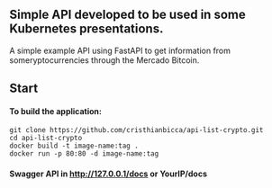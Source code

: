 ## Simple API developed to be used in some Kubernetes presentations.



 A simple example API using FastAPI to get information from someryptocurrencies through the Mercado Bitcoin.



## Start

#### To build the application:

``` 
git clone https://github.com/cristhianbicca/api-list-crypto.git 
cd api-list-crypto
docker build -t image-name:tag .
docker run -p 80:80 -d image-name:tag 
```

#### Swagger API in http://127.0.0.1/docs or YourIP/docs







